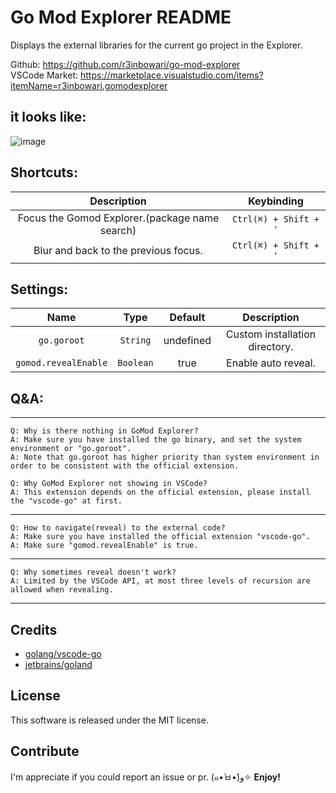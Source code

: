 # Go Mod Explorer README

Displays the external libraries for the current go project in the Explorer.

Github: https://github.com/r3inbowari/go-mod-explorer  
VSCode Market: https://marketplace.visualstudio.com/items?itemName=r3inbowari.gomodexplorer

## it looks like:

![image](https://user-images.githubusercontent.com/30739857/174079982-dfce53c1-2b17-4e8e-b88c-248c461b1699.png)

## Shortcuts:

|                  Description                   |      Keybinding       |
| :--------------------------------------------: | :-------------------: |
| Focus the Gomod Explorer.(package name search) | `Ctrl(⌘) + Shift + '` |
|      Blur and back to the previous focus.      | `Ctrl(⌘) + Shift + '` |

## Settings:

|         Name         |   Type    |  Default  |          Description           |
| :------------------: | :-------: | :-------: | :----------------------------: |
|     `go.goroot`      | `String`  | undefined | Custom installation directory. |
| `gomod.revealEnable` | `Boolean` |   true    |      Enable auto reveal.       |

## Q&A:

---

    Q: Why is there nothing in GoMod Explorer?
    A: Make sure you have installed the go binary, and set the system environment or "go.goroot".
    A: Note that go.goroot has higher priority than system environment in order to be consistent with the official extension.

    Q: Why GoMod Explorer not showing in VSCode?
    A: This extension depends on the official extension, please install the "vscode-go" at first.

---

    Q: How to navigate(reveal) to the external code?
    A: Make sure you have installed the official extension "vscode-go".
    A: Make sure "gomod.revealEnable" is true.

---

    Q: Why sometimes reveal doesn't work?
    A: Limited by the VSCode API, at most three levels of recursion are allowed when revealing.

---

## Credits

- [golang/vscode-go](https://github.com/golang/vscode-go)
- [jetbrains/goland](https://www.jetbrains.com/go/)

## License

This software is released under the MIT license.

## Contribute

I'm appreciate if you could report an issue or pr. (๑•̀ㅂ•́)و✧
**Enjoy!**
